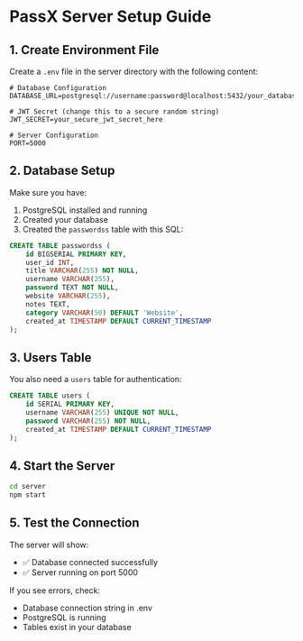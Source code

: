 # PassX Server Setup Guide

## 1. Create Environment File

Create a `.env` file in the server directory with the following content:

```env
# Database Configuration
DATABASE_URL=postgresql://username:password@localhost:5432/your_database_name

# JWT Secret (change this to a secure random string)
JWT_SECRET=your_secure_jwt_secret_here

# Server Configuration
PORT=5000
```

## 2. Database Setup

Make sure you have:
1. PostgreSQL installed and running
2. Created your database
3. Created the `passwordss` table with this SQL:

```sql
CREATE TABLE passwordss (
    id BIGSERIAL PRIMARY KEY,
    user_id INT,
    title VARCHAR(255) NOT NULL,
    username VARCHAR(255),
    password TEXT NOT NULL,
    website VARCHAR(255),
    notes TEXT,
    category VARCHAR(50) DEFAULT 'Website',
    created_at TIMESTAMP DEFAULT CURRENT_TIMESTAMP
);
```

## 3. Users Table

You also need a `users` table for authentication:

```sql
CREATE TABLE users (
    id SERIAL PRIMARY KEY,
    username VARCHAR(255) UNIQUE NOT NULL,
    password VARCHAR(255) NOT NULL,
    created_at TIMESTAMP DEFAULT CURRENT_TIMESTAMP
);
```

## 4. Start the Server

```bash
cd server
npm start
```

## 5. Test the Connection

The server will show:
- ✅ Database connected successfully
- ✅ Server running on port 5000

If you see errors, check:
- Database connection string in .env
- PostgreSQL is running
- Tables exist in your database 
